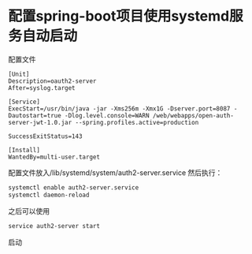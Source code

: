 # 配置spring-boot项目使用systemd服务自动启动

配置文件
```
[Unit]  
Description=oauth2-server
After=syslog.target  
  
[Service]  
ExecStart=/usr/bin/java -jar -Xms256m -Xmx1G -Dserver.port=8087 -Dautostart=true -Dlog.level.console=WARN /web/webapps/open-auth-server-jwt-1.0.jar --spring.profiles.active=production 

SuccessExitStatus=143  
  
[Install]  
WantedBy=multi-user.target
```
配置文件放入/lib/systemd/system/auth2-server.service
然后执行：

```Bash
systemctl enable auth2-server.service
systemctl daemon-reload
```
之后可以使用
```Bash
service auth2-server start
```
启动

